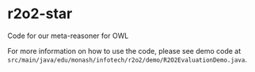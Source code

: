 # r2o2-star
Code for our meta-reasoner for OWL

For more information on how to use the code, please see demo code at `src/main/java/edu/monash/infotech/r2o2/demo/R2O2EvaluationDemo.java`.
